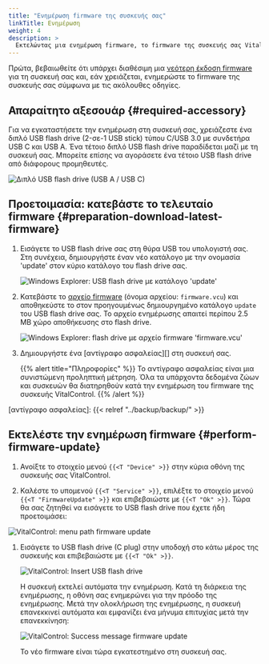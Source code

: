 ```yaml
---
title: "Ενημέρωση firmware της συσκευής σας"
linkTitle: Ενημέρωση
weight: 4
description: >
  Εκτελώντας μια ενημέρωση firmware, το firmware της συσκευής σας VitalControl μπορεί να ενημερωθεί στις τελευταίες διαθέσιμες εκδόσεις.
---
```

Πρώτα, βεβαιωθείτε ότι υπάρχει διαθέσιμη μια [νεότερη έκδοση firmware](../versions/) για τη συσκευή σας και, εάν χρειάζεται, ενημερώστε το firmware της συσκευής σας σύμφωνα με τις ακόλουθες οδηγίες.

## Απαραίτητο αξεσουάρ {#required-accessory}

Για να εγκαταστήσετε την ενημέρωση στη συσκευή σας, χρειάζεστε ένα διπλό USB flash drive (2-σε-1 USB stick) τύπου C/USB 3.0 με συνδετήρα USB C και USB A. Ένα τέτοιο διπλό USB flash drive παραδίδεται μαζί με τη συσκευή σας. Μπορείτε επίσης να αγοράσετε ένα τέτοιο USB flash drive από διάφορους προμηθευτές.

![Διπλό USB flash drive (USB A / USB C)](/images/firmware/update/usb-dual-stick.svg "Διπλό USB flash drive")

## Προετοιμασία: κατεβάστε το τελευταίο firmware {#preparation-download-latest-firmware}

1. Εισάγετε το USB flash drive σας στη θύρα USB του υπολογιστή σας. Στη συνέχεια, δημιουργήστε έναν νέο κατάλογο με την ονομασία 'update' στον κύριο κατάλογο του flash drive σας.

    ![Windows Explorer: USB flash drive με κατάλογο 'update'](../images/create-folder-update.png "USB flash drive: κατάλογος 'update'")

1. Κατεβάστε το [αρχείο firmware](/download/firmware.vcu) (όνομα αρχείου: `firmware.vcu`) και αποθηκεύστε το στον προηγουμένως δημιουργημένο κατάλογο `update` του USB flash drive σας. Το αρχείο ενημέρωσης απαιτεί περίπου 2.5 MB χώρο αποθήκευσης στο flash drive.

    ![Windows Explorer: flash drive με αρχείο firmware 'firmware.vcu'](../images/save-firmware-file.png "Flash drive με αρχείο firmware")

1. Δημιουργήστε ένα [αντίγραφο ασφαλείας][] στη συσκευή σας.

    {{% alert title="Πληροφορίες" %}}
Το αντίγραφο ασφαλείας είναι μια συνιστώμενη προληπτική μέτρηση. Όλα τα υπάρχοντα δεδομένα ζώων και συσκευών θα διατηρηθούν κατά την ενημέρωση του firmware της συσκευής VitalControl.
    {{% /alert %}}

[αντίγραφο ασφαλείας]: {{< relref "../backup/backup/" >}}

## Εκτελέστε την ενημέρωση firmware {#perform-firmware-update}

1. Ανοίξτε το στοιχείο μενού `{{<T "Device" >}}` στην κύρια οθόνη της συσκευής σας VitalControl.

1. Καλέστε το υπομενού `{{<T "Service" >}}`, επιλέξτε το στοιχείο μενού `{{<T "FirmwareUpdate" >}}` και επιβεβαιώστε με `{{<T "Ok" >}}`. Τώρα θα σας ζητηθεί να εισάγετε το USB flash drive που έχετε ήδη προετοιμάσει:

![VitalControl: menu path firmware update](../images/firmware-update.png "Firmware update")

1. Εισάγετε το USB flash drive (C plug) στην υποδοχή στο κάτω μέρος της συσκευής και επιβεβαιώστε με `{{<T "Ok" >}}`.

    ![VitalControl: Insert USB flash drive](/images/firmware/update/plug-in-dual-usb-stick.svg "Insert USB flash drive")

    Η συσκευή εκτελεί αυτόματα την ενημέρωση. Κατά τη διάρκεια της ενημέρωσης, η οθόνη σας ενημερώνει για την πρόοδο της ενημέρωσης. Μετά την ολοκλήρωση της ενημέρωσης, η συσκευή επανεκκινεί αυτόματα και εμφανίζει ένα μήνυμα επιτυχίας μετά την επανεκκίνηση:

   ![VitalControl: Success message firmware update](../images/update-success.png "Success firmware update")

   Το νέο firmware είναι τώρα εγκατεστημένο στη συσκευή σας.
